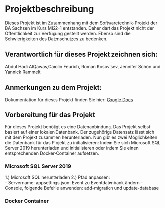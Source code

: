 # Projektbeschreibung

Dieses Projekt ist im Zusammenhang mit dem Softwaretechnik-Projekt der BA Sachsen im Kurs MI22-1 entstanden. Daher darf das Projekt nicht der Öffentlichkeit zur Verfügung gestellt werden. 
Ebenso sind die Schwierigkeiten des Datenschutzes zu bedenken.


## Verantwortlich für dieses Projekt zeichnen sich:

Abdul Hadi AlQawas,Carolin Feurich, Roman Kosovtsev, Jennifer Schön und Yannick Rammelt


## Anmerkungen zu dem Projekt:

Dokumentation für dieses Projekt finden Sie hier: [Google Docs](https://docs.google.com/document/d/1dvAZjHOX3Jc-2bVEI-lzGPPl5FUN-PChL9QjNTp43Xo/edit?usp=sharing)


## Vorbereitung für das Projekt

Für dieses Projekt benötigt es eine Datenanbindung. Das Projekt selbst basiert auf einer lokalen Datenbank. Der zugehörige Datensatz lässt sich mit dem Projekt zusammen herunterladen. Nun gibt es zwei Möglichkeiten die Datenbank für das Projekt zu initialisieren: Indem Sie sich Microsoft SQL Server 2019 herunterladen und initialisieren oder indem Sie einen entsprechenden Docker-Container aufsetzen.

### Microsoft SQL Server 2019

1.) Microsoft SQL herunterladen
2.) Pfad anpassen:  
      - Servername: appsettings.json: Event zu Eventdatenbank ändern
      - Console, folgende Befehle anwenden: add-migration und update-database


### Docker Container
